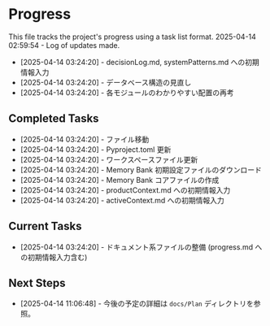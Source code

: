# Progress

This file tracks the project's progress using a task list format.
2025-04-14 02:59:54 - Log of updates made.

* [2025-04-14 03:24:20] - decisionLog.md, systemPatterns.md への初期情報入力
* [2025-04-14 03:24:20] - データベース構造の見直し
* [2025-04-14 03:24:20] - 各モジュールのわかりやすい配置の再考

## Completed Tasks

* [2025-04-14 03:24:20] - ファイル移動
* [2025-04-14 03:24:20] - Pyproject.toml 更新
* [2025-04-14 03:24:20] - ワークスペースファイル更新
* [2025-04-14 03:24:20] - Memory Bank 初期設定ファイルのダウンロード
* [2025-04-14 03:24:20] - Memory Bank コアファイルの作成
* [2025-04-14 03:24:20] - productContext.md への初期情報入力
* [2025-04-14 03:24:20] - activeContext.md への初期情報入力

## Current Tasks

* [2025-04-14 03:24:20] - ドキュメント系ファイルの整備 (progress.md への初期情報入力含む)

## Next Steps

* [2025-04-14 11:06:48] - 今後の予定の詳細は `docs/Plan` ディレクトリを参照。